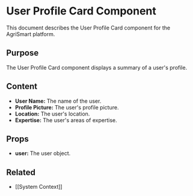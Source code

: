 # User Profile Card Component

This document describes the User Profile Card component for the AgriSmart platform.

## Purpose

The User Profile Card component displays a summary of a user's profile.

## Content

*   **User Name:** The name of the user.
*   **Profile Picture:** The user's profile picture.
*   **Location:** The user's location.
*   **Expertise:** The user's areas of expertise.

## Props

*   **user:** The user object.

## Related

* [[System Context]]

